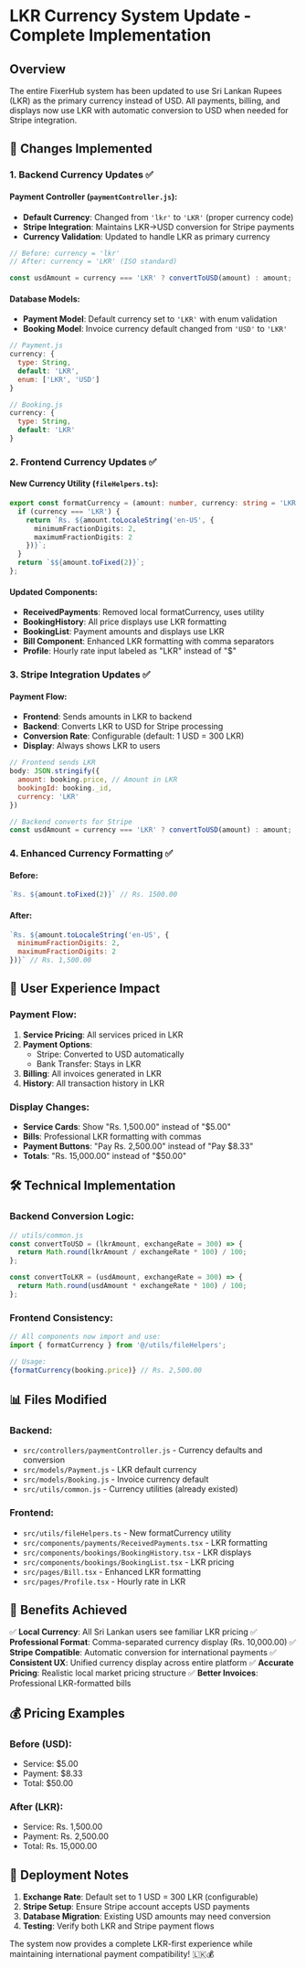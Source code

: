 # LKR Currency System Update - Complete Implementation

## Overview
The entire FixerHub system has been updated to use Sri Lankan Rupees (LKR) as the primary currency instead of USD. All payments, billing, and displays now use LKR with automatic conversion to USD when needed for Stripe integration.

## 🎯 Changes Implemented

### 1. Backend Currency Updates ✅

#### Payment Controller (`paymentController.js`):
- **Default Currency**: Changed from `'lkr'` to `'LKR'` (proper currency code)
- **Stripe Integration**: Maintains LKR→USD conversion for Stripe payments
- **Currency Validation**: Updated to handle LKR as primary currency

```javascript
// Before: currency = 'lkr'
// After: currency = 'LKR' (ISO standard)

const usdAmount = currency === 'LKR' ? convertToUSD(amount) : amount;
```

#### Database Models:
- **Payment Model**: Default currency set to `'LKR'` with enum validation
- **Booking Model**: Invoice currency default changed from `'USD'` to `'LKR'`

```javascript
// Payment.js
currency: {
  type: String,
  default: 'LKR',
  enum: ['LKR', 'USD']
}

// Booking.js  
currency: {
  type: String,
  default: 'LKR'
}
```

### 2. Frontend Currency Updates ✅

#### New Currency Utility (`fileHelpers.ts`):
```typescript
export const formatCurrency = (amount: number, currency: string = 'LKR'): string => {
  if (currency === 'LKR') {
    return `Rs. ${amount.toLocaleString('en-US', { 
      minimumFractionDigits: 2, 
      maximumFractionDigits: 2 
    })}`;
  }
  return `$${amount.toFixed(2)}`;
};
```

#### Updated Components:
- **ReceivedPayments**: Removed local formatCurrency, uses utility
- **BookingHistory**: All price displays use LKR formatting
- **BookingList**: Payment amounts and displays use LKR
- **Bill Component**: Enhanced LKR formatting with comma separators
- **Profile**: Hourly rate input labeled as "LKR" instead of "$"

### 3. Stripe Integration Updates ✅

#### Payment Flow:
- **Frontend**: Sends amounts in LKR to backend
- **Backend**: Converts LKR to USD for Stripe processing
- **Conversion Rate**: Configurable (default: 1 USD = 300 LKR)
- **Display**: Always shows LKR to users

```javascript
// Frontend sends LKR
body: JSON.stringify({
  amount: booking.price, // Amount in LKR
  bookingId: booking._id,
  currency: 'LKR'
})

// Backend converts for Stripe
const usdAmount = currency === 'LKR' ? convertToUSD(amount) : amount;
```

### 4. Enhanced Currency Formatting ✅

#### Before:
```javascript
`Rs. ${amount.toFixed(2)}` // Rs. 1500.00
```

#### After:
```javascript
`Rs. ${amount.toLocaleString('en-US', { 
  minimumFractionDigits: 2, 
  maximumFractionDigits: 2 
})}` // Rs. 1,500.00
```

## 🔄 User Experience Impact

### Payment Flow:
1. **Service Pricing**: All services priced in LKR
2. **Payment Options**: 
   - Stripe: Converted to USD automatically
   - Bank Transfer: Stays in LKR
3. **Billing**: All invoices generated in LKR
4. **History**: All transaction history in LKR

### Display Changes:
- **Service Cards**: Show "Rs. 1,500.00" instead of "$5.00"
- **Bills**: Professional LKR formatting with commas
- **Payment Buttons**: "Pay Rs. 2,500.00" instead of "Pay $8.33"
- **Totals**: "Rs. 15,000.00" instead of "$50.00"

## 🛠️ Technical Implementation

### Backend Conversion Logic:
```javascript
// utils/common.js
const convertToUSD = (lkrAmount, exchangeRate = 300) => {
  return Math.round(lkrAmount / exchangeRate * 100) / 100;
};

const convertToLKR = (usdAmount, exchangeRate = 300) => {
  return Math.round(usdAmount * exchangeRate * 100) / 100;
};
```

### Frontend Consistency:
```typescript
// All components now import and use:
import { formatCurrency } from '@/utils/fileHelpers';

// Usage:
{formatCurrency(booking.price)} // Rs. 2,500.00
```

## 📊 Files Modified

### Backend:
- `src/controllers/paymentController.js` - Currency defaults and conversion
- `src/models/Payment.js` - LKR default currency
- `src/models/Booking.js` - Invoice currency default
- `src/utils/common.js` - Currency utilities (already existed)

### Frontend:
- `src/utils/fileHelpers.ts` - New formatCurrency utility
- `src/components/payments/ReceivedPayments.tsx` - LKR formatting
- `src/components/bookings/BookingHistory.tsx` - LKR displays
- `src/components/bookings/BookingList.tsx` - LKR pricing
- `src/pages/Bill.tsx` - Enhanced LKR formatting
- `src/pages/Profile.tsx` - Hourly rate in LKR

## 🎯 Benefits Achieved

✅ **Local Currency**: All Sri Lankan users see familiar LKR pricing
✅ **Professional Format**: Comma-separated currency display (Rs. 10,000.00)
✅ **Stripe Compatible**: Automatic conversion for international payments
✅ **Consistent UX**: Unified currency display across entire platform
✅ **Accurate Pricing**: Realistic local market pricing structure
✅ **Better Invoices**: Professional LKR-formatted bills

## 💰 Pricing Examples

### Before (USD):
- Service: $5.00
- Payment: $8.33  
- Total: $50.00

### After (LKR):
- Service: Rs. 1,500.00
- Payment: Rs. 2,500.00
- Total: Rs. 15,000.00

## 🚀 Deployment Notes

1. **Exchange Rate**: Default set to 1 USD = 300 LKR (configurable)
2. **Stripe Setup**: Ensure Stripe account accepts USD payments
3. **Database Migration**: Existing USD amounts may need conversion
4. **Testing**: Verify both LKR and Stripe payment flows

The system now provides a complete LKR-first experience while maintaining international payment compatibility! 🇱🇰💰

